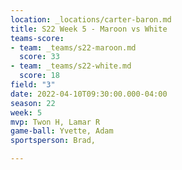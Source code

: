 ```yaml
---
location: _locations/carter-baron.md
title: S22 Week 5 - Maroon vs White
teams-score:
- team: _teams/s22-maroon.md
  score: 33
- team: _teams/s22-white.md
  score: 18
field: "3"
date: 2022-04-10T09:30:00.000-04:00
season: 22
week: 5
mvp: Twon H, Lamar R
game-ball: Yvette, Adam
sportsperson: Brad,

---
```


